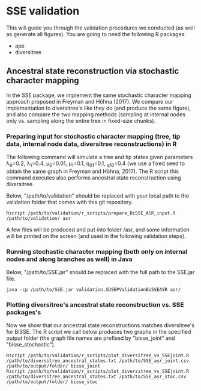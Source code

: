# SSE validation

This will guide you through the validation procedures we conducted (as well as generate all figures).
You are going to need the following R packages:

* ape
* diversitree

## Ancestral state reconstruction via stochastic character mapping    
In the SSE package, we implement the same stochastic character mapping approach proposed in Freyman and H&ouml;hna (2017).
We compare our implementation to diversitree's like they do (and produce the same figure), and also compare the two mapping methods (sampling at internal nodes only vs. sampling along the entire tree in fixed-size chunks).

### Preparing input for stochastic character mapping (tree, tip data, internal node data, diversitree reconstructions) in R

The following command will simulate a tree and tip states given parameters λ<sub>0</sub>=0.2, λ<sub>1</sub>=0.4, µ<sub>0</sub>=0.01, µ<sub>1</sub>=0.1, q<sub>01</sub>=0.1, <sub>q10</sub>=0.4 (we use a fixed seed to obtain the same graph in Freyman and H&ouml;hna, 2017). The R script this command executes also performs ancestral state reconstruction using diversitree.

Below, "/path/to/validation" should be replaced with your local path to the validation folder that comes with this git repository.

```
Rscript /path/to/validation/r_scripts/prepare_BiSSE_ASR_input.R /path/to/validation/ asr
```

A few files will be produced and put into folder /asr, and some information will be printed on the screen (and used in the following validation steps).

### Running stochastic character mapping (both only on internal nodes and along branches as well) in Java

Below, "/path/to/SSE.jar" should be replaced with the full path to the SSE.jar file.

```
java -cp /path/to/SSE.jar validation.SDSEPValidationBiSSEASR asr/
```

### Plotting diversitree's ancestral state reconstruction vs. SSE packages's
Now we show that our ancestral state reconstructions matches diversitree's for BiSSE. The R script we call below produces two graphs in the specified output folder (the graph file names are prefixed by "bisse_joint" and "bisse_stochastic").

```
Rscript /path/to/validation/r_scripts/plot_diversitree_vs_SSEjoint.R /path/to/diversitree_ancestral_states.txt /path/to/SSE_asr_joint.csv /path/to/output/folder/ bisse_joint
Rscript /path/to/validation/r_scripts/plot_diversitree_vs_SSEjoint.R /path/to/diversitree_ancestral_states.txt /path/to/SSE_asr_stoc.csv /path/to/output/folder/ bisse_stoc
```